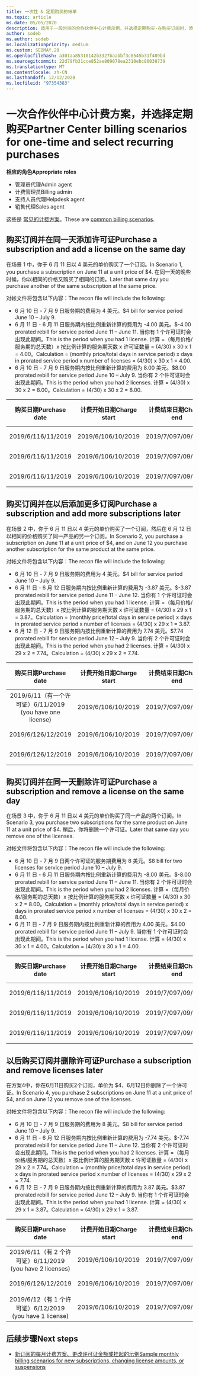 ```yaml
---
title: 一次性 & 定期购买的帐单
ms.topic: article
ms.date: 05/05/2020
description: 适用于一段时间的合作伙伴中心计费示例，并选择定期购买-在购买订阅时，添加更多订阅，添加或删除许可证。
author: sodeb
ms.author: sodeb
ms.localizationpriority: medium
ms.custom: SEOMAY.20
ms.openlocfilehash: a301aa85310142b3327baabbf3c8545b31f489bd
ms.sourcegitcommit: 22d79fb31cce852ae809078ea2310ebc80030739
ms.translationtype: MT
ms.contentlocale: zh-CN
ms.lasthandoff: 12/12/2020
ms.locfileid: "97354383"
---
```

# <a name="partner-center-billing-scenarios-for-one-time-and-select-recurring-purchases"></a><span data-ttu-id="6ed50-103">一次合作伙伴中心计费方案，并选择定期购买</span><span class="sxs-lookup"><span data-stu-id="6ed50-103">Partner Center billing scenarios for one-time and select recurring purchases</span></span>

<span data-ttu-id="6ed50-104">**相应的角色**</span><span class="sxs-lookup"><span data-stu-id="6ed50-104">**Appropriate roles**</span></span>

- <span data-ttu-id="6ed50-105">管理员代理</span><span class="sxs-lookup"><span data-stu-id="6ed50-105">Admin agent</span></span>
- <span data-ttu-id="6ed50-106">计费管理员</span><span class="sxs-lookup"><span data-stu-id="6ed50-106">Billing admin</span></span>
- <span data-ttu-id="6ed50-107">支持人员代理</span><span class="sxs-lookup"><span data-stu-id="6ed50-107">Helpdesk agent</span></span>
- <span data-ttu-id="6ed50-108">销售代理</span><span class="sxs-lookup"><span data-stu-id="6ed50-108">Sales agent</span></span>

<span data-ttu-id="6ed50-109">这些是 [常见的计费方案](common-billing-scenarios.md)。</span><span class="sxs-lookup"><span data-stu-id="6ed50-109">These are [common billing scenarios](common-billing-scenarios.md).</span></span> 

## <a name="purchase-a-subscription-and-add-a-license-on-the-same-day"></a><span data-ttu-id="6ed50-110">购买订阅并在同一天添加许可证</span><span class="sxs-lookup"><span data-stu-id="6ed50-110">Purchase a subscription and add a license on the same day</span></span>

<span data-ttu-id="6ed50-111">在场景 1 中，你于 6 月 11 日以 4 美元的单价购买了一个订阅。</span><span class="sxs-lookup"><span data-stu-id="6ed50-111">In Scenario 1, you purchase a subscription on June 11 at a unit price of $4.</span></span> <span data-ttu-id="6ed50-112">在同一天的晚些时候，你以相同的价格又购买了相同的订阅。</span><span class="sxs-lookup"><span data-stu-id="6ed50-112">Later that same day you purchase another of the same subscription at the same price.</span></span>

<span data-ttu-id="6ed50-113">对帐文件将包含以下内容：</span><span class="sxs-lookup"><span data-stu-id="6ed50-113">The recon file will include the following:</span></span>

- <span data-ttu-id="6ed50-114">6 月 10 日 - 7 月 9 日服务期的费用为 4 美元。</span><span class="sxs-lookup"><span data-stu-id="6ed50-114">$4 bill for service period June 10 – July 9.</span></span>
- <span data-ttu-id="6ed50-115">6 月 11 日 - 6 月 11 日服务期内按比例重新计算的费用为 -4.00 美元。</span><span class="sxs-lookup"><span data-stu-id="6ed50-115">$-4.00 prorated rebill for service period June 11 – June 11.</span></span> <span data-ttu-id="6ed50-116">当你有 1 个许可证时会出现此期间。</span><span class="sxs-lookup"><span data-stu-id="6ed50-116">This is the period when you had 1 license.</span></span> <span data-ttu-id="6ed50-117">计算 =（每月价格/服务期的总天数）x 按比例计算的服务期天数 x 许可证数量 = (4/30) x 30 x 1 = 4.00。</span><span class="sxs-lookup"><span data-stu-id="6ed50-117">Calculation = (monthly price/total days in service period) x days in prorated service period x number of licenses = (4/30) x 30 x 1 = 4.00.</span></span>
- <span data-ttu-id="6ed50-118">6 月 10 日 - 7 月 9 日服务期内按比例重新计算的费用为 8.00 美元。</span><span class="sxs-lookup"><span data-stu-id="6ed50-118">$8.00 prorated rebill for service period June 10 – July 9.</span></span> <span data-ttu-id="6ed50-119">当你有 2 个许可证时会出现此期间。</span><span class="sxs-lookup"><span data-stu-id="6ed50-119">This is the period when you had 2 licenses.</span></span> <span data-ttu-id="6ed50-120">计算 = (4/30) x 30 x 2 = 8.00。</span><span class="sxs-lookup"><span data-stu-id="6ed50-120">Calculation = (4/30) x 30 x 2 = 8.00.</span></span>

|<span data-ttu-id="6ed50-121">**购买日期**</span><span class="sxs-lookup"><span data-stu-id="6ed50-121">**Purchase date**</span></span>   |<span data-ttu-id="6ed50-122">**计费开始日期**</span><span class="sxs-lookup"><span data-stu-id="6ed50-122">**Charge start**</span></span> |<span data-ttu-id="6ed50-123">**计费结束日期**</span><span class="sxs-lookup"><span data-stu-id="6ed50-123">**Charge end**</span></span>  |<span data-ttu-id="6ed50-124">**单价**</span><span class="sxs-lookup"><span data-stu-id="6ed50-124">**Unit price**</span></span>  |<span data-ttu-id="6ed50-125">**数量**</span><span class="sxs-lookup"><span data-stu-id="6ed50-125">**Quantity**</span></span>  |<span data-ttu-id="6ed50-126">**数量**</span><span class="sxs-lookup"><span data-stu-id="6ed50-126">**Amount**</span></span> |<span data-ttu-id="6ed50-127">**费用类型**</span><span class="sxs-lookup"><span data-stu-id="6ed50-127">**Charge type**</span></span> |
|:------:|:------:|:------:|:------:|:------:|:------:|:-----:|
|<span data-ttu-id="6ed50-128">2019/6/11</span><span class="sxs-lookup"><span data-stu-id="6ed50-128">6/11/2019</span></span>      |<span data-ttu-id="6ed50-129">2019/6/10</span><span class="sxs-lookup"><span data-stu-id="6ed50-129">6/10/2019</span></span>   |<span data-ttu-id="6ed50-130">2019/7/09</span><span class="sxs-lookup"><span data-stu-id="6ed50-130">7/09/2019</span></span>         |<span data-ttu-id="6ed50-131">4 美元</span><span class="sxs-lookup"><span data-stu-id="6ed50-131">$4</span></span>                |<span data-ttu-id="6ed50-132">1</span><span class="sxs-lookup"><span data-stu-id="6ed50-132">1</span></span>                 |<span data-ttu-id="6ed50-133">4 美元</span><span class="sxs-lookup"><span data-stu-id="6ed50-133">$4</span></span>            |<span data-ttu-id="6ed50-134">新建</span><span class="sxs-lookup"><span data-stu-id="6ed50-134">New</span></span>         |
|<span data-ttu-id="6ed50-135">2019/6/11</span><span class="sxs-lookup"><span data-stu-id="6ed50-135">6/11/2019</span></span>     | <span data-ttu-id="6ed50-136">2019/6/10</span><span class="sxs-lookup"><span data-stu-id="6ed50-136">6/10/2019</span></span>    |<span data-ttu-id="6ed50-137">2019/7/09</span><span class="sxs-lookup"><span data-stu-id="6ed50-137">7/09/2019</span></span>        |<span data-ttu-id="6ed50-138">4 美元</span><span class="sxs-lookup"><span data-stu-id="6ed50-138">$4</span></span>        |<span data-ttu-id="6ed50-139">1</span><span class="sxs-lookup"><span data-stu-id="6ed50-139">1</span></span>        | <span data-ttu-id="6ed50-140">-4 美元</span><span class="sxs-lookup"><span data-stu-id="6ed50-140">-$4</span></span>       |<span data-ttu-id="6ed50-141">addQuantity</span><span class="sxs-lookup"><span data-stu-id="6ed50-141">addQuantity</span></span>           |
|<span data-ttu-id="6ed50-142">2019/6/11</span><span class="sxs-lookup"><span data-stu-id="6ed50-142">6/11/2019</span></span>     | <span data-ttu-id="6ed50-143">2019/6/10</span><span class="sxs-lookup"><span data-stu-id="6ed50-143">6/10/2019</span></span>    |<span data-ttu-id="6ed50-144">2019/7/09</span><span class="sxs-lookup"><span data-stu-id="6ed50-144">7/09/2019</span></span>        |<span data-ttu-id="6ed50-145">4 美元</span><span class="sxs-lookup"><span data-stu-id="6ed50-145">$4</span></span>        | <span data-ttu-id="6ed50-146">2</span><span class="sxs-lookup"><span data-stu-id="6ed50-146">2</span></span>      |<span data-ttu-id="6ed50-147">8 美元</span><span class="sxs-lookup"><span data-stu-id="6ed50-147">$8</span></span>         |<span data-ttu-id="6ed50-148">addQuantity</span><span class="sxs-lookup"><span data-stu-id="6ed50-148">addQuantity</span></span>           |

## <a name="purchase-a-subscription-and-add-more-subscriptions-later"></a><span data-ttu-id="6ed50-149">购买订阅并在以后添加更多订阅</span><span class="sxs-lookup"><span data-stu-id="6ed50-149">Purchase a subscription and add more subscriptions later</span></span>

<span data-ttu-id="6ed50-150">在场景 2 中，你于 6 月 11 日以 4 美元的单价购买了一个订阅，然后在 6 月 12 日以相同的价格购买了同一产品的另一个订阅。</span><span class="sxs-lookup"><span data-stu-id="6ed50-150">In Scenario 2, you purchase a subscription on June 11 at a unit price of $4, and on June 12 you purchase another subscription for the same product at the same price.</span></span>

<span data-ttu-id="6ed50-151">对帐文件将包含以下内容：</span><span class="sxs-lookup"><span data-stu-id="6ed50-151">The recon file will include the following:</span></span>

- <span data-ttu-id="6ed50-152">6 月 10 日 - 7 月 9 日服务期的费用为 4 美元。</span><span class="sxs-lookup"><span data-stu-id="6ed50-152">$4 bill for service period June 10 – July 9.</span></span>
- <span data-ttu-id="6ed50-153">6 月 11 日 - 6 月 12 日服务期内按比例重新计算的费用为 -3.87 美元。</span><span class="sxs-lookup"><span data-stu-id="6ed50-153">$-3.87 prorated rebill for service period June 11 – June 12.</span></span> <span data-ttu-id="6ed50-154">当你有 1 个许可证时会出现此期间。</span><span class="sxs-lookup"><span data-stu-id="6ed50-154">This is the period when you had 1 license.</span></span> <span data-ttu-id="6ed50-155">计算 =（每月价格/服务期的总天数）x 按比例计算的服务期天数 x 许可证数量 = (4/30) x 29 x 1 = 3.87。</span><span class="sxs-lookup"><span data-stu-id="6ed50-155">Calculation = (monthly price/total days in service period) x days in prorated service period x number of licenses = (4/30) x 29 x 1 = 3.87.</span></span>
- <span data-ttu-id="6ed50-156">6 月 12 日 - 7 月 9 日服务期内按比例重新计算的费用为 7.74 美元。</span><span class="sxs-lookup"><span data-stu-id="6ed50-156">$7.74 prorated rebill for service period June 12 – July 9.</span></span> <span data-ttu-id="6ed50-157">当你有 2 个许可证时会出现此期间。</span><span class="sxs-lookup"><span data-stu-id="6ed50-157">This is the period when you had 2 licenses.</span></span> <span data-ttu-id="6ed50-158">计算 = (4/30) x 29 x 2 = 7.74。</span><span class="sxs-lookup"><span data-stu-id="6ed50-158">Calculation = (4/30) x 29 x 2 = 7.74.</span></span>

|<span data-ttu-id="6ed50-159">**购买日期**</span><span class="sxs-lookup"><span data-stu-id="6ed50-159">**Purchase date**</span></span>   |<span data-ttu-id="6ed50-160">**计费开始日期**</span><span class="sxs-lookup"><span data-stu-id="6ed50-160">**Charge start**</span></span> |<span data-ttu-id="6ed50-161">**计费结束日期**</span><span class="sxs-lookup"><span data-stu-id="6ed50-161">**Charge end**</span></span>  |<span data-ttu-id="6ed50-162">**单价**</span><span class="sxs-lookup"><span data-stu-id="6ed50-162">**Unit price**</span></span>  |<span data-ttu-id="6ed50-163">**数量**</span><span class="sxs-lookup"><span data-stu-id="6ed50-163">**Quantity**</span></span>  |<span data-ttu-id="6ed50-164">**数量**</span><span class="sxs-lookup"><span data-stu-id="6ed50-164">**Amount**</span></span> |<span data-ttu-id="6ed50-165">**费用类型**</span><span class="sxs-lookup"><span data-stu-id="6ed50-165">**Charge type**</span></span> |
|:------:|:------:|:------:|:------:|:------:|:------:|:-----:|
|<span data-ttu-id="6ed50-166">2019/6/11（有一个许可证）</span><span class="sxs-lookup"><span data-stu-id="6ed50-166">6/11/2019 (you have one license)</span></span>     |<span data-ttu-id="6ed50-167">2019/6/10</span><span class="sxs-lookup"><span data-stu-id="6ed50-167">6/10/2019</span></span>   |<span data-ttu-id="6ed50-168">2019/7/09</span><span class="sxs-lookup"><span data-stu-id="6ed50-168">7/09/2019</span></span>         |<span data-ttu-id="6ed50-169">4 美元</span><span class="sxs-lookup"><span data-stu-id="6ed50-169">$4</span></span>         |<span data-ttu-id="6ed50-170">1</span><span class="sxs-lookup"><span data-stu-id="6ed50-170">1</span></span>        |<span data-ttu-id="6ed50-171">4 美元</span><span class="sxs-lookup"><span data-stu-id="6ed50-171">$4</span></span>            |<span data-ttu-id="6ed50-172">新建</span><span class="sxs-lookup"><span data-stu-id="6ed50-172">New</span></span>         |
|<span data-ttu-id="6ed50-173">2019/6/12</span><span class="sxs-lookup"><span data-stu-id="6ed50-173">6/12/2019</span></span>     | <span data-ttu-id="6ed50-174">2019/6/10</span><span class="sxs-lookup"><span data-stu-id="6ed50-174">6/10/2019</span></span>    |<span data-ttu-id="6ed50-175">2019/7/09</span><span class="sxs-lookup"><span data-stu-id="6ed50-175">7/09/2019</span></span>        |<span data-ttu-id="6ed50-176">4 美元</span><span class="sxs-lookup"><span data-stu-id="6ed50-176">$4</span></span>        |<span data-ttu-id="6ed50-177">1</span><span class="sxs-lookup"><span data-stu-id="6ed50-177">1</span></span>        | <span data-ttu-id="6ed50-178">-3.87 美元</span><span class="sxs-lookup"><span data-stu-id="6ed50-178">-$3.87</span></span>       |<span data-ttu-id="6ed50-179">addQuantity</span><span class="sxs-lookup"><span data-stu-id="6ed50-179">addQuantity</span></span>           |
|<span data-ttu-id="6ed50-180">2019/6/12</span><span class="sxs-lookup"><span data-stu-id="6ed50-180">6/12/2019</span></span>     | <span data-ttu-id="6ed50-181">2019/6/10</span><span class="sxs-lookup"><span data-stu-id="6ed50-181">6/10/2019</span></span>    |<span data-ttu-id="6ed50-182">2019/7/09</span><span class="sxs-lookup"><span data-stu-id="6ed50-182">7/09/2019</span></span>        |<span data-ttu-id="6ed50-183">4 美元</span><span class="sxs-lookup"><span data-stu-id="6ed50-183">$4</span></span>        | <span data-ttu-id="6ed50-184">2</span><span class="sxs-lookup"><span data-stu-id="6ed50-184">2</span></span>      |<span data-ttu-id="6ed50-185">7.74 美元</span><span class="sxs-lookup"><span data-stu-id="6ed50-185">$7.74</span></span>       |<span data-ttu-id="6ed50-186">addQuantity</span><span class="sxs-lookup"><span data-stu-id="6ed50-186">addQuantity</span></span>           |

## <a name="purchase-a-subscription-and-remove-a-license-on-the-same-day"></a><span data-ttu-id="6ed50-187">购买订阅并在同一天删除许可证</span><span class="sxs-lookup"><span data-stu-id="6ed50-187">Purchase a subscription and remove a license on the same day</span></span>

<span data-ttu-id="6ed50-188">在场景 3 中，你于 6 月 11 日以 4 美元的单价购买了同一产品的两个订阅。</span><span class="sxs-lookup"><span data-stu-id="6ed50-188">In Scenario 3, you purchase two subscriptions for the same product on June 11 at a unit price of $4.</span></span> <span data-ttu-id="6ed50-189">稍后，你将删除一个许可证。</span><span class="sxs-lookup"><span data-stu-id="6ed50-189">Later that same day you remove one of the licenses.</span></span>  

<span data-ttu-id="6ed50-190">对帐文件将包含以下内容：</span><span class="sxs-lookup"><span data-stu-id="6ed50-190">The recon file will include the following:</span></span>

- <span data-ttu-id="6ed50-191">6 月 10 日 - 7 月 9 日两个许可证的服务期费用为 8 美元。</span><span class="sxs-lookup"><span data-stu-id="6ed50-191">$8 bill for two licenses for service period June 10 – July 9.</span></span>
- <span data-ttu-id="6ed50-192">6 月 11 日 - 6 月 11 日服务期内按比例重新计算的费用为 -8.00 美元。</span><span class="sxs-lookup"><span data-stu-id="6ed50-192">$-8.00 prorated rebill for service period June 11 – June 11.</span></span> <span data-ttu-id="6ed50-193">当你有 2 个许可证时会出现此期间。</span><span class="sxs-lookup"><span data-stu-id="6ed50-193">This is the period when you had 2 licenses.</span></span> <span data-ttu-id="6ed50-194">计算 =（每月价格/服务期的总天数）x 按比例计算的服务期天数 x 许可证数量 = (4/30) x 30 x 2 = 8.00。</span><span class="sxs-lookup"><span data-stu-id="6ed50-194">Calculation = (monthly price/total days in service period) x days in prorated service period x number of licenses = (4/30) x 30 x 2 = 8.00.</span></span>
- <span data-ttu-id="6ed50-195">6 月 11 日 - 7 月 9 日服务期内按比例重新计算的费用为 4.00 美元。</span><span class="sxs-lookup"><span data-stu-id="6ed50-195">$4.00 prorated rebill for service period June 11 – July 9.</span></span> <span data-ttu-id="6ed50-196">当你有 1 个许可证时会出现此期间。</span><span class="sxs-lookup"><span data-stu-id="6ed50-196">This is the period when you had 1 license.</span></span> <span data-ttu-id="6ed50-197">计算 = (4/30) x 30 x 1 = 4.00。</span><span class="sxs-lookup"><span data-stu-id="6ed50-197">Calculation = (4/30) x 30 x 1 = 4.00.</span></span>

|<span data-ttu-id="6ed50-198">**购买日期**</span><span class="sxs-lookup"><span data-stu-id="6ed50-198">**Purchase date**</span></span>   |<span data-ttu-id="6ed50-199">**计费开始日期**</span><span class="sxs-lookup"><span data-stu-id="6ed50-199">**Charge start**</span></span> |<span data-ttu-id="6ed50-200">**计费结束日期**</span><span class="sxs-lookup"><span data-stu-id="6ed50-200">**Charge end**</span></span>  |<span data-ttu-id="6ed50-201">**单价**</span><span class="sxs-lookup"><span data-stu-id="6ed50-201">**Unit price**</span></span>  |<span data-ttu-id="6ed50-202">**数量**</span><span class="sxs-lookup"><span data-stu-id="6ed50-202">**Quantity**</span></span>  |<span data-ttu-id="6ed50-203">**数量**</span><span class="sxs-lookup"><span data-stu-id="6ed50-203">**Amount**</span></span> |<span data-ttu-id="6ed50-204">**费用类型**</span><span class="sxs-lookup"><span data-stu-id="6ed50-204">**Charge type**</span></span> |
|:------:|:------:|:------:|:------:|:------:|:------:|:-----:|
|<span data-ttu-id="6ed50-205">2019/6/11</span><span class="sxs-lookup"><span data-stu-id="6ed50-205">6/11/2019</span></span>      |<span data-ttu-id="6ed50-206">2019/6/10</span><span class="sxs-lookup"><span data-stu-id="6ed50-206">6/10/2019</span></span>   |<span data-ttu-id="6ed50-207">2019/7/09</span><span class="sxs-lookup"><span data-stu-id="6ed50-207">7/09/2019</span></span>         |<span data-ttu-id="6ed50-208">4 美元</span><span class="sxs-lookup"><span data-stu-id="6ed50-208">$4</span></span>                |<span data-ttu-id="6ed50-209">2</span><span class="sxs-lookup"><span data-stu-id="6ed50-209">2</span></span>                 |<span data-ttu-id="6ed50-210">8 美元</span><span class="sxs-lookup"><span data-stu-id="6ed50-210">$8</span></span>            |<span data-ttu-id="6ed50-211">新建</span><span class="sxs-lookup"><span data-stu-id="6ed50-211">New</span></span>         |
|<span data-ttu-id="6ed50-212">2019/6/11</span><span class="sxs-lookup"><span data-stu-id="6ed50-212">6/11/2019</span></span>     | <span data-ttu-id="6ed50-213">2019/6/10</span><span class="sxs-lookup"><span data-stu-id="6ed50-213">6/10/2019</span></span>    |<span data-ttu-id="6ed50-214">2019/7/09</span><span class="sxs-lookup"><span data-stu-id="6ed50-214">7/09/2019</span></span>        |<span data-ttu-id="6ed50-215">4 美元</span><span class="sxs-lookup"><span data-stu-id="6ed50-215">$4</span></span>        |<span data-ttu-id="6ed50-216">2</span><span class="sxs-lookup"><span data-stu-id="6ed50-216">2</span></span>        | <span data-ttu-id="6ed50-217">-8 美元</span><span class="sxs-lookup"><span data-stu-id="6ed50-217">-$8</span></span>       |<span data-ttu-id="6ed50-218">removeQuantity</span><span class="sxs-lookup"><span data-stu-id="6ed50-218">removeQuantity</span></span>           |
|<span data-ttu-id="6ed50-219">2019/6/11</span><span class="sxs-lookup"><span data-stu-id="6ed50-219">6/11/2019</span></span>     | <span data-ttu-id="6ed50-220">2019/6/10</span><span class="sxs-lookup"><span data-stu-id="6ed50-220">6/10/2019</span></span>    |<span data-ttu-id="6ed50-221">2019/7/09</span><span class="sxs-lookup"><span data-stu-id="6ed50-221">7/09/2019</span></span>        |<span data-ttu-id="6ed50-222">4 美元</span><span class="sxs-lookup"><span data-stu-id="6ed50-222">$4</span></span>        | <span data-ttu-id="6ed50-223">1</span><span class="sxs-lookup"><span data-stu-id="6ed50-223">1</span></span>      |<span data-ttu-id="6ed50-224">4 美元</span><span class="sxs-lookup"><span data-stu-id="6ed50-224">$4</span></span>         |<span data-ttu-id="6ed50-225">removeQuantity</span><span class="sxs-lookup"><span data-stu-id="6ed50-225">removeQuantity</span></span>           |

## <a name="purchase-a-subscription-and-remove-licenses-later"></a><span data-ttu-id="6ed50-226">以后购买订阅并删除许可证</span><span class="sxs-lookup"><span data-stu-id="6ed50-226">Purchase a subscription and remove licenses later</span></span>

<span data-ttu-id="6ed50-227">在方案4中，你在6月11日购买2个订阅，单价为 $4，6月12日你删除了一个许可证。</span><span class="sxs-lookup"><span data-stu-id="6ed50-227">In Scenario 4, you purchase 2 subscriptions on June 11 at a unit price of $4, and on June 12 you remove one of the licenses.</span></span>

<span data-ttu-id="6ed50-228">对帐文件将包含以下内容：</span><span class="sxs-lookup"><span data-stu-id="6ed50-228">The recon file will include the following:</span></span>

- <span data-ttu-id="6ed50-229">6 月 10 日 - 7 月 9 日服务期的费用为 8 美元。</span><span class="sxs-lookup"><span data-stu-id="6ed50-229">$8 bill for service period June 10 – July 9.</span></span>
- <span data-ttu-id="6ed50-230">6 月 11 日 - 6 月 12 日服务期内按比例重新计算的费用为 -7.74 美元。</span><span class="sxs-lookup"><span data-stu-id="6ed50-230">$-7.74 prorated rebill for service period June 11 – June 12.</span></span> <span data-ttu-id="6ed50-231">当你有 2 个许可证时会出现此期间。</span><span class="sxs-lookup"><span data-stu-id="6ed50-231">This is the period when you had 2 licenses.</span></span> <span data-ttu-id="6ed50-232">计算 =（每月价格/服务期的总天数）x 按比例计算的服务期天数 x 许可证数量 = (4/30) x 29 x 2 = 7.74。</span><span class="sxs-lookup"><span data-stu-id="6ed50-232">Calculation = (monthly price/total days in service period) x days in prorated service period x number of licenses = (4/30) x 29 x 2 = 7.74.</span></span>
- <span data-ttu-id="6ed50-233">6 月 12 日 - 7 月 9 日服务期内按比例重新计算的费用为 3.87 美元。</span><span class="sxs-lookup"><span data-stu-id="6ed50-233">$3.87 prorated rebill for service period June 12 – July 9.</span></span> <span data-ttu-id="6ed50-234">当你有 1 个许可证时会出现此期间。</span><span class="sxs-lookup"><span data-stu-id="6ed50-234">This is the period when you had 1 license.</span></span> <span data-ttu-id="6ed50-235">计算 = (4/30) x 29 x 1 = 3.87。</span><span class="sxs-lookup"><span data-stu-id="6ed50-235">Calculation = (4/30) x 29 x 1 = 3.87.</span></span>

|<span data-ttu-id="6ed50-236">**购买日期**</span><span class="sxs-lookup"><span data-stu-id="6ed50-236">**Purchase date**</span></span>   |<span data-ttu-id="6ed50-237">**计费开始日期**</span><span class="sxs-lookup"><span data-stu-id="6ed50-237">**Charge start**</span></span> |<span data-ttu-id="6ed50-238">**计费结束日期**</span><span class="sxs-lookup"><span data-stu-id="6ed50-238">**Charge end**</span></span>  |<span data-ttu-id="6ed50-239">**单价**</span><span class="sxs-lookup"><span data-stu-id="6ed50-239">**Unit price**</span></span>  |<span data-ttu-id="6ed50-240">**数量**</span><span class="sxs-lookup"><span data-stu-id="6ed50-240">**Quantity**</span></span>  |<span data-ttu-id="6ed50-241">**数量**</span><span class="sxs-lookup"><span data-stu-id="6ed50-241">**Amount**</span></span> |<span data-ttu-id="6ed50-242">**费用类型**</span><span class="sxs-lookup"><span data-stu-id="6ed50-242">**Charge type**</span></span> |
|:------:|:------:|:------:|:------:|:------:|:------:|:-----:|
|<span data-ttu-id="6ed50-243">2019/6/11（有 2 个许可证）</span><span class="sxs-lookup"><span data-stu-id="6ed50-243">6/11/2019 (you have 2 licenses)</span></span>     |<span data-ttu-id="6ed50-244">2019/6/10</span><span class="sxs-lookup"><span data-stu-id="6ed50-244">6/10/2019</span></span>   |<span data-ttu-id="6ed50-245">2019/7/09</span><span class="sxs-lookup"><span data-stu-id="6ed50-245">7/09/2019</span></span>         |<span data-ttu-id="6ed50-246">4 美元</span><span class="sxs-lookup"><span data-stu-id="6ed50-246">$4</span></span>         |<span data-ttu-id="6ed50-247">2</span><span class="sxs-lookup"><span data-stu-id="6ed50-247">2</span></span>        |<span data-ttu-id="6ed50-248">8 美元</span><span class="sxs-lookup"><span data-stu-id="6ed50-248">$8</span></span>       |<span data-ttu-id="6ed50-249">新建</span><span class="sxs-lookup"><span data-stu-id="6ed50-249">New</span></span>       |
|<span data-ttu-id="6ed50-250">2019/6/12</span><span class="sxs-lookup"><span data-stu-id="6ed50-250">6/12/2019</span></span>     | <span data-ttu-id="6ed50-251">2019/6/10</span><span class="sxs-lookup"><span data-stu-id="6ed50-251">6/10/2019</span></span>    |<span data-ttu-id="6ed50-252">2019/7/09</span><span class="sxs-lookup"><span data-stu-id="6ed50-252">7/09/2019</span></span>        |<span data-ttu-id="6ed50-253">4 美元</span><span class="sxs-lookup"><span data-stu-id="6ed50-253">$4</span></span>        |<span data-ttu-id="6ed50-254">2</span><span class="sxs-lookup"><span data-stu-id="6ed50-254">2</span></span>        | <span data-ttu-id="6ed50-255">-7.74 美元</span><span class="sxs-lookup"><span data-stu-id="6ed50-255">-$7.74</span></span>       |<span data-ttu-id="6ed50-256">removeQuantity</span><span class="sxs-lookup"><span data-stu-id="6ed50-256">removeQuantity</span></span>           |
|<span data-ttu-id="6ed50-257">2019/6/12（有 1 个许可证）</span><span class="sxs-lookup"><span data-stu-id="6ed50-257">6/12/2019 (you have 1 license)</span></span>    | <span data-ttu-id="6ed50-258">2019/6/10</span><span class="sxs-lookup"><span data-stu-id="6ed50-258">6/10/2019</span></span>    |<span data-ttu-id="6ed50-259">2019/7/09</span><span class="sxs-lookup"><span data-stu-id="6ed50-259">7/09/2019</span></span>   |<span data-ttu-id="6ed50-260">4 美元</span><span class="sxs-lookup"><span data-stu-id="6ed50-260">$4</span></span>    |<span data-ttu-id="6ed50-261">1</span><span class="sxs-lookup"><span data-stu-id="6ed50-261">1</span></span>      |<span data-ttu-id="6ed50-262">3.87 美元</span><span class="sxs-lookup"><span data-stu-id="6ed50-262">$3.87</span></span>    |<span data-ttu-id="6ed50-263">removeQuantity</span><span class="sxs-lookup"><span data-stu-id="6ed50-263">removeQuantity</span></span> |

## <a name="next-steps"></a><span data-ttu-id="6ed50-264">后续步骤</span><span class="sxs-lookup"><span data-stu-id="6ed50-264">Next steps</span></span>

- [<span data-ttu-id="6ed50-265">新订阅的每月计费方案、更改许可证金额或挂起的示例</span><span class="sxs-lookup"><span data-stu-id="6ed50-265">Sample monthly billing scenarios for new subscriptions, changing license amounts, or suspensions</span></span>](common-billing-scenarios-monthly.md)